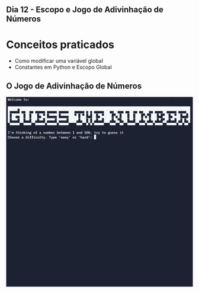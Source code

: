 ## Dia 12 - Escopo e Jogo de Adivinhação de Números

# Conceitos praticados

* Como modificar uma variável global
* Constantes em Python e Escopo Global

## O Jogo de Adivinhação de Números

![day12](https://github.com/EmersonPenelli/100-days-of-code-with-python/blob/main/gifs/Advinhe%20o%20numero.gif)




